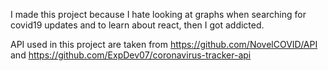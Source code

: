 I made this project because I hate looking at graphs when searching for covid19 updates and to learn about react, then I got addicted.

API used in this project are taken from https://github.com/NovelCOVID/API and https://github.com/ExpDev07/coronavirus-tracker-api
